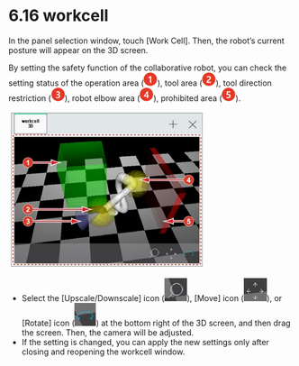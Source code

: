 # 6.16 workcell

In the panel selection window, touch \[Work Cell\]. Then, the robot’s current posture will appear on the 3D screen.

By setting the safety function of the collaborative robot, you can check the setting status of the operation area \(![](../.gitbook/assets/c1.png)\), tool area \(![](../.gitbook/assets/c2.png)\), tool direction restriction \(![](../.gitbook/assets/c3.png)\), robot elbow area \(![](../.gitbook/assets/c4.png)\), prohibited area \(![](../.gitbook/assets/c5.png)\).



![Figure 47 Work Cell Monitoring](../.gitbook/assets/image%20%28430%29.png)

* Select the \[Upscale/Downscale\] icon \(![](../.gitbook/assets/wc-zoom.png)\), \[Move\] icon \(![](../.gitbook/assets/wc-pan.png)\), or \[Rotate\] icon \(![](../.gitbook/assets/wc-rotate.png)\) at the bottom right of the 3D screen, and then drag the screen. Then, the camera will be adjusted.
* If the setting is changed, you can apply the new settings only after closing and reopening the workcell window.






